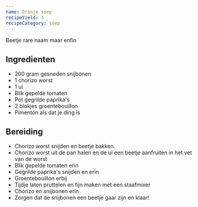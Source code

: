 ```yaml
---
name: Oranje soep
recipeYield: 3
recipeCategory: soep
---
```



Beetje rare naam maar enfin

## Ingredienten

- 200 gram gesneden snijbonen
- 1 chorizo worst
- 1 ui
- Blik gepelde tomaten
- Pot gegrilde paprika's
- 2 blokjes groentebouillon
- Pimentón als dat je ding is

## Bereiding

- Chorizo worst snijden en beetje bakken.
- Chorizo worst uit de pan halen en de ui een beetje aanfruiten in het vet van de worst
- Blik gepelde tomaten erin
- Gegrilde paprika's snijden en erin
- Groentebouillon erbij
- Tijdje laten pruttelen en fijn maken met een staafmixer
- Chorizo en snijbonen erin
- Zorgen dat de snijbonen een beetje gaar zijn en klaar!
